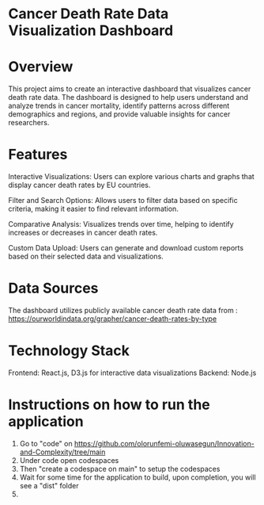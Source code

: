 # Cancer Death Rate Data Visualization Dashboard

# Overview
This project aims to create an interactive dashboard that visualizes cancer death rate data. The dashboard is designed to help users understand and analyze trends in cancer mortality, identify patterns across different demographics and regions, and provide valuable insights for cancer researchers.

# Features
Interactive Visualizations: Users can explore various charts and graphs that display cancer death rates by EU countries.

Filter and Search Options: Allows users to filter data based on specific criteria, making it easier to find relevant information.

Comparative Analysis: Visualizes trends over time, helping to identify increases or decreases in cancer death rates.

Custom Data Upload: Users can generate and download custom reports based on their selected data and visualizations.

# Data Sources
The dashboard utilizes publicly available cancer death rate data from : https://ourworldindata.org/grapher/cancer-death-rates-by-type

# Technology Stack
Frontend: React.js, D3.js for interactive data visualizations
Backend: Node.js

# Instructions on how to run the application

1. Go to "code" on https://github.com/olorunfemi-oluwasegun/Innovation-and-Complexity/tree/main
2. Under code open codespaces
3. Then "create a codespace on main" to setup the codespaces
4. Wait for some time for the application to build, upon completion, you will see a "dist" folder
5. 
